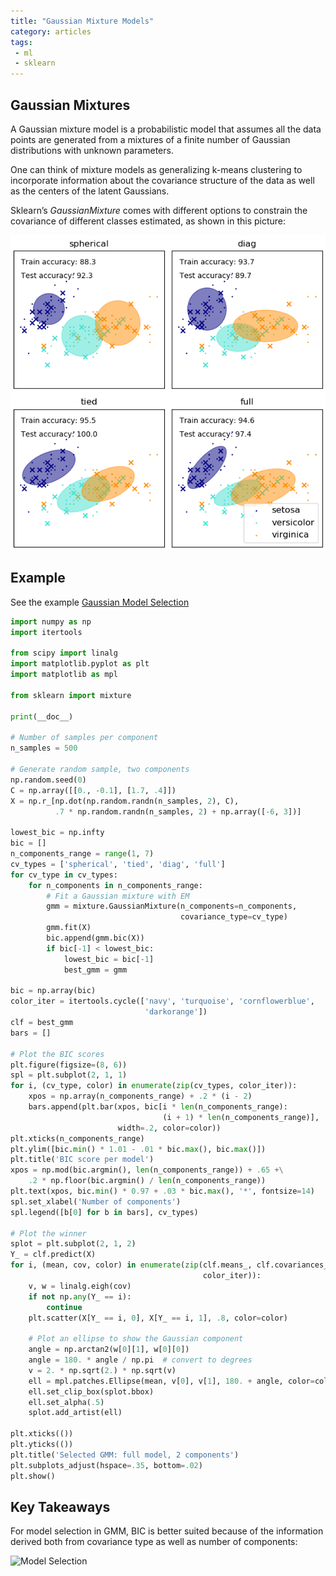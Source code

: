 ```yaml
---
title: "Gaussian Mixture Models"
category: articles
tags:
 - ml
 - sklearn
---
```


## Gaussian Mixtures
A Gaussian mixture model is a probabilistic model that assumes all the data points are generated from a mixtures of a finite number of Gaussian distributions with unknown parameters. 

One can think of mixture models as generalizing k-means clustering to incorporate information about the covariance structure of the data as well as the centers of the latent Gaussians.

Sklearn’s *GaussianMixture* comes with different options to constrain the covariance of different classes estimated, as shown in this picture:

![covariance structures](/assets/images/gmm-covariance.png)

## Example
See the example [Gaussian Model Selection](https://scikit-learn.org/stable/auto_examples/mixture/plot_gmm_selection.html#sphx-glr-auto-examples-mixture-plot-gmm-selection-py)

```python
import numpy as np
import itertools

from scipy import linalg
import matplotlib.pyplot as plt
import matplotlib as mpl

from sklearn import mixture

print(__doc__)

# Number of samples per component
n_samples = 500

# Generate random sample, two components
np.random.seed(0)
C = np.array([[0., -0.1], [1.7, .4]])
X = np.r_[np.dot(np.random.randn(n_samples, 2), C),
          .7 * np.random.randn(n_samples, 2) + np.array([-6, 3])]

lowest_bic = np.infty
bic = []
n_components_range = range(1, 7)
cv_types = ['spherical', 'tied', 'diag', 'full']
for cv_type in cv_types:
    for n_components in n_components_range:
        # Fit a Gaussian mixture with EM
        gmm = mixture.GaussianMixture(n_components=n_components,
                                      covariance_type=cv_type)
        gmm.fit(X)
        bic.append(gmm.bic(X))
        if bic[-1] < lowest_bic:
            lowest_bic = bic[-1]
            best_gmm = gmm

bic = np.array(bic)
color_iter = itertools.cycle(['navy', 'turquoise', 'cornflowerblue',
                              'darkorange'])
clf = best_gmm
bars = []

# Plot the BIC scores
plt.figure(figsize=(8, 6))
spl = plt.subplot(2, 1, 1)
for i, (cv_type, color) in enumerate(zip(cv_types, color_iter)):
    xpos = np.array(n_components_range) + .2 * (i - 2)
    bars.append(plt.bar(xpos, bic[i * len(n_components_range):
                                  (i + 1) * len(n_components_range)],
                        width=.2, color=color))
plt.xticks(n_components_range)
plt.ylim([bic.min() * 1.01 - .01 * bic.max(), bic.max()])
plt.title('BIC score per model')
xpos = np.mod(bic.argmin(), len(n_components_range)) + .65 +\
    .2 * np.floor(bic.argmin() / len(n_components_range))
plt.text(xpos, bic.min() * 0.97 + .03 * bic.max(), '*', fontsize=14)
spl.set_xlabel('Number of components')
spl.legend([b[0] for b in bars], cv_types)

# Plot the winner
splot = plt.subplot(2, 1, 2)
Y_ = clf.predict(X)
for i, (mean, cov, color) in enumerate(zip(clf.means_, clf.covariances_,
                                           color_iter)):
    v, w = linalg.eigh(cov)
    if not np.any(Y_ == i):
        continue
    plt.scatter(X[Y_ == i, 0], X[Y_ == i, 1], .8, color=color)

    # Plot an ellipse to show the Gaussian component
    angle = np.arctan2(w[0][1], w[0][0])
    angle = 180. * angle / np.pi  # convert to degrees
    v = 2. * np.sqrt(2.) * np.sqrt(v)
    ell = mpl.patches.Ellipse(mean, v[0], v[1], 180. + angle, color=color)
    ell.set_clip_box(splot.bbox)
    ell.set_alpha(.5)
    splot.add_artist(ell)

plt.xticks(())
plt.yticks(())
plt.title('Selected GMM: full model, 2 components')
plt.subplots_adjust(hspace=.35, bottom=.02)
plt.show()
```

## Key Takeaways

For model selection in GMM, BIC is better suited because of the information derived both from covariance type as well as number of components:

![Model Selection](https://scikit-learn.org/stable/_images/sphx_glr_plot_gmm_selection_001.png)